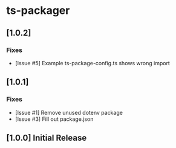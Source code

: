 # ts-packager

## [1.0.2]

### Fixes
- [Issue #5] Example ts-package-config.ts shows wrong import

## [1.0.1]

### Fixes
- [Issue #1] Remove unused dotenv package
- [Issue #3] Fill out package.json

## [1.0.0] Initial Release
